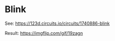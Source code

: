 # Blink

See: https://123d.circuits.io/circuits/1740886-blink

Result: https://imgflip.com/gif/19zagn
